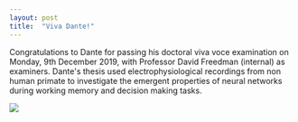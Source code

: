 ```yaml
---
layout: post
title:  "Viva Dante!"
---
```


Congratulations to Dante for passing his doctoral viva voce examination on Monday, 9th December 2019, with Professor David Freedman (internal) as examiners. Dante's thesis used electrophysiological recordings from non human primate to investigate the emergent properties of neural networks during working memory and decision making tasks.

<img src="/images/VivaDante.png">

